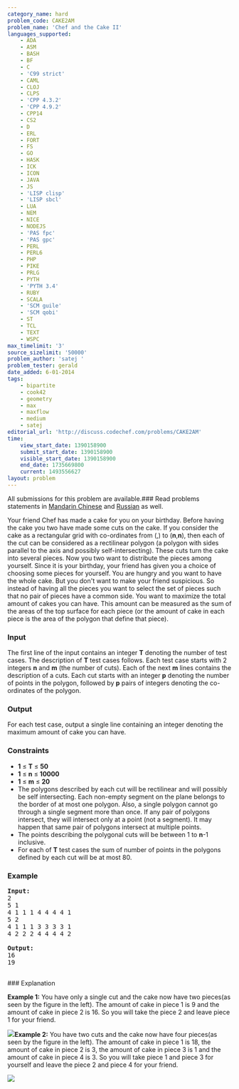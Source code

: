 ```yaml
---
category_name: hard
problem_code: CAKE2AM
problem_name: 'Chef and the Cake II'
languages_supported:
    - ADA
    - ASM
    - BASH
    - BF
    - C
    - 'C99 strict'
    - CAML
    - CLOJ
    - CLPS
    - 'CPP 4.3.2'
    - 'CPP 4.9.2'
    - CPP14
    - CS2
    - D
    - ERL
    - FORT
    - FS
    - GO
    - HASK
    - ICK
    - ICON
    - JAVA
    - JS
    - 'LISP clisp'
    - 'LISP sbcl'
    - LUA
    - NEM
    - NICE
    - NODEJS
    - 'PAS fpc'
    - 'PAS gpc'
    - PERL
    - PERL6
    - PHP
    - PIKE
    - PRLG
    - PYTH
    - 'PYTH 3.4'
    - RUBY
    - SCALA
    - 'SCM guile'
    - 'SCM qobi'
    - ST
    - TCL
    - TEXT
    - WSPC
max_timelimit: '3'
source_sizelimit: '50000'
problem_author: 'satej '
problem_tester: gerald
date_added: 6-01-2014
tags:
    - bipartite
    - cook42
    - geometry
    - max
    - maxflow
    - medium
    - satej
editorial_url: 'http://discuss.codechef.com/problems/CAKE2AM'
time:
    view_start_date: 1390158900
    submit_start_date: 1390158900
    visible_start_date: 1390158900
    end_date: 1735669800
    current: 1493556627
layout: problem
---
```

All submissions for this problem are available.###  Read problems statements in [Mandarin Chinese](http://www.codechef.com/download/translated/COOK42/mandarin/CAKE2AM.pdf) and [Russian](http://www.codechef.com/download/translated/COOK42/russian/CAKE2AM.pdf) as well.

Your friend Chef has made a cake for you on your birthday. Before having the cake you two have made some cuts on the cake. If you consider the cake as a rectangular grid with co-ordinates from (,) to (**n**,**n**), then each of the cut can be considered as a rectilinear polygon (a polygon with sides parallel to the axis and possibly self-intersecting). These cuts turn the cake into several pieces. Now you two want to distribute the pieces among yourself. Since it is your birthday, your friend has given you a choice of choosing some pieces for yourself. You are hungry and you want to have the whole cake. But you don't want to make your friend suspicious. So instead of having all the pieces you want to select the set of pieces such that no pair of pieces have a common side. You want to maximize the total amount of cakes you can have. This amount can be measured as the sum of the areas of the top surface for each piece (or the amount of cake in each piece is the area of the polygon that define that piece).

### Input

The first line of the input contains an integer **T** denoting the number of test cases. The description of **T** test cases follows. Each test case starts with 2 integers **n** and **m** (the number of cuts). Each of the next **m** lines contains the description of a cuts. Each cut starts with an integer **p** denoting the number of points in the polygon, followed by **p** pairs of integers denoting the co-ordinates of the polygon.

### Output

For each test case, output a single line containing an integer denoting the maximum amount of cake you can have.

### Constraints

- **1** ≤ **T** ≤ **50**
- **1** ≤ **n** ≤ **10000**
- **1** ≤ **m** ≤ **20**
- The polygons described by each cut will be rectilinear and will possibly be self intersecting. Each non-empty segment on the plane belongs to the border of at most one polygon. Also, a single polygon cannot go through a single segment more than once. If any pair of polygons intersect, they will intersect only at a point (not a segment). It may happen that same pair of polygons intersect at multiple points.
- The points describing the polygonal cuts will be between 1 to **n**-1 inclusive.
- For each of **T** test cases the sum of number of points in the polygons defined by each cut will be at most 80.

### Example

<pre><b>Input:</b>
2
5 1
4 1 1 1 4 4 4 4 1
5 2
4 1 1 1 3 3 3 3 1
4 2 2 2 4 4 4 4 2

<b>Output:</b>
16
19

</pre>### Explanation
**Example 1:** You have only a single cut and the cake now have two pieces(as seen by the figure in the left). The amount of cake in piece 1 is 9 and the amount of cake in piece 2 is 16. So you will take the piece 2 and leave piece 1 for your friend.

![](/download/extimages/77ea6c0d4a8a3a84ed5e2ca3778e0893.jpg)**Example 2:** You have two cuts and the cake now have four pieces(as seen by the figure in the left). The amount of cake in piece 1 is 18, the amount of cake in piece 2 is 3, the amount of cake in piece 3 is 1 and the amount of cake in piece 4 is 3. So you will take piece 1 and piece 3 for yourself and leave the piece 2 and piece 4 for your friend.

![](/download/extimages/489136338fea92ddcf04d32a4c5af729.jpg)

